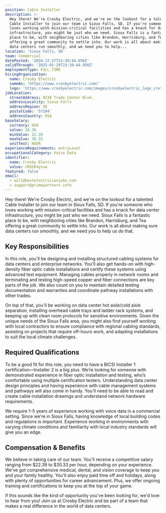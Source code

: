 ```yaml
---
position: Cable Installer
description: >-
  Hey there! We're Crosby Electric, and we're on the lookout for a talented
  Cable Installer to join our team in Sioux Falls, SD. If you're someone who
  loves working with mission-critical facilities and has a knack for data center
  infrastructure, you might be just who we need. Sioux Falls is a fantastic
  place to be, with neighboring cities like Brandon, Harrisburg, and Tea
  offering a great community to settle into. Our work is all about making sure
  data centers run smoothly, and we need you to help...
location: 'Sioux Falls, SD'
team: Commercial
datePosted: '2024-12-27T23:30:44.956Z'
validThrough: '2025-01-29T23:30:44.956Z'
employmentType: FULL_TIME
hiringOrganization:
  name: Crosby Electric
  sameAs: 'https://www.crosbyelectric.com/'
  logo: 'https://www.crosbyelectric.com/images/crosbyelectric_logo_crete.png'
jobLocation:
  streetAddress: 8530 Trade Center Blvd.
  addressLocality: Sioux Falls
  addressRegion: SD
  postalCode: '57104'
  addressCountry: USA
baseSalary:
  currency: USD
  value: 26.36
  minValue: 22.39
  maxValue: 30.33
  unitText: HOUR
experienceRequirements: entryLevel
occupationalCategory: Voice Data
identifier:
  name: Crosby Electric
  value: CROS64ysuw
featured: false
email:
  - will@bestelectricianjobs.com
  - support@primepartners.info
---
```




Hey there! We're Crosby Electric, and we're on the lookout for a talented Cable Installer to join our team in Sioux Falls, SD. If you're someone who loves working with mission-critical facilities and has a knack for data center infrastructure, you might be just who we need. Sioux Falls is a fantastic place to be, with neighboring cities like Brandon, Harrisburg, and Tea offering a great community to settle into. Our work is all about making sure data centers run smoothly, and we need you to help us do that.

## Key Responsibilities

In this role, you'll be designing and installing structured cabling systems for data centers and enterprise networks. You'll also get hands-on with high-density fiber optic cable installations and certify these systems using advanced test equipment. Managing cables properly in network rooms and terminating and testing high-speed copper and fiber connections are key parts of the job. We also count on you to maintain detailed testing documentation and warranties and coordinate pathway installations with other trades.

On top of that, you'll be working on data center hot aisle/cold aisle separation, installing overhead cable trays and ladder rack systems, and keeping up with clean room protocols for sensitive environments. Given the unique needs of the Sioux Falls area, you might also find yourself working with local contractors to ensure compliance with regional cabling standards, assisting on projects that require off-hours work, and adapting installations to suit the local climate challenges.

## Required Qualifications

To be a good fit for this role, you need to have a BICSI Installer 1 certification—Installer 2 is a big plus. We’re looking for someone with demonstrated experience in fiber optic installation and testing, who’s comfortable using multiple certification testers. Understanding data center design principles and having experience with cable management systems and pathways will also come in handy. You'll need to be able to read and create cable installation drawings and understand network hardware requirements.

We require 1-5 years of experience working with voice data in a commercial setting. Since we're in Sioux Falls, having knowledge of local building codes and regulations is important. Experience working in environments with varying climate conditions and familiarity with local industry standards will give you an edge.

## Compensation & Benefits

We believe in taking care of our team. You'll receive a competitive salary ranging from $22.39 to $30.33 per hour, depending on your experience. We've got comprehensive medical, dental, and vision coverage to keep you and your family healthy. You'll also enjoy paid time off and holidays, along with plenty of opportunities for career advancement. Plus, we offer ongoing training and certifications to keep you at the top of your game.

If this sounds like the kind of opportunity you've been looking for, we'd love to hear from you! Join us at Crosby Electric and be part of a team that makes a real difference in the world of data centers.
